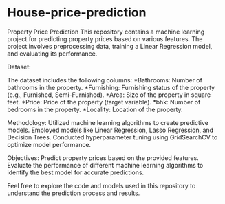 # House-price-prediction

Property Price Prediction
This repository contains a machine learning project for predicting property prices based on various features. The project involves preprocessing data, training a Linear Regression model, and evaluating its performance.

Dataset:

The dataset includes the following columns:
*Bathrooms: Number of bathrooms in the property.
*Furnishing: Furnishing status of the property (e.g., Furnished, Semi-Furnished).
*Area: Size of the property in square feet.
*Price: Price of the property (target variable).
*bhk: Number of bedrooms in the property.
*Locality: Location of the property.


Methodology:
Utilized machine learning algorithms to create predictive models.
Employed models like Linear Regression, Lasso Regression, and Decision Trees.
Conducted hyperparameter tuning using GridSearchCV to optimize model performance.



Objectives:
Predict property prices based on the provided features.
Evaluate the performance of different machine learning algorithms to identify the best model for accurate predictions.



Feel free to explore the code and models used in this repository to understand the prediction process and results.
